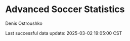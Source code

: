 # Advanced Soccer Statistics
Denis Ostroushko

<!-- gfm -->

Last successful data update: 2025-03-02 19:05:00 CST
